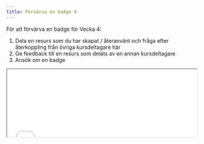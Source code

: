 ```yaml
---
title: Förvärva en badge 4
---
```


För att förvärva en badge för Vecka 4:

 1. Dela en resurs som du har skapat / återanvänt och fråga efter återkoppling från övriga kursdeltagare här
 2. Ge feedback till en resurs som delats av en annan kursdeltagare
 3. Ansök om en badge

<iframe height="180" src="//badges.p2pu.org/en/badge/view/787/embedded/" width="100%"></iframe>
